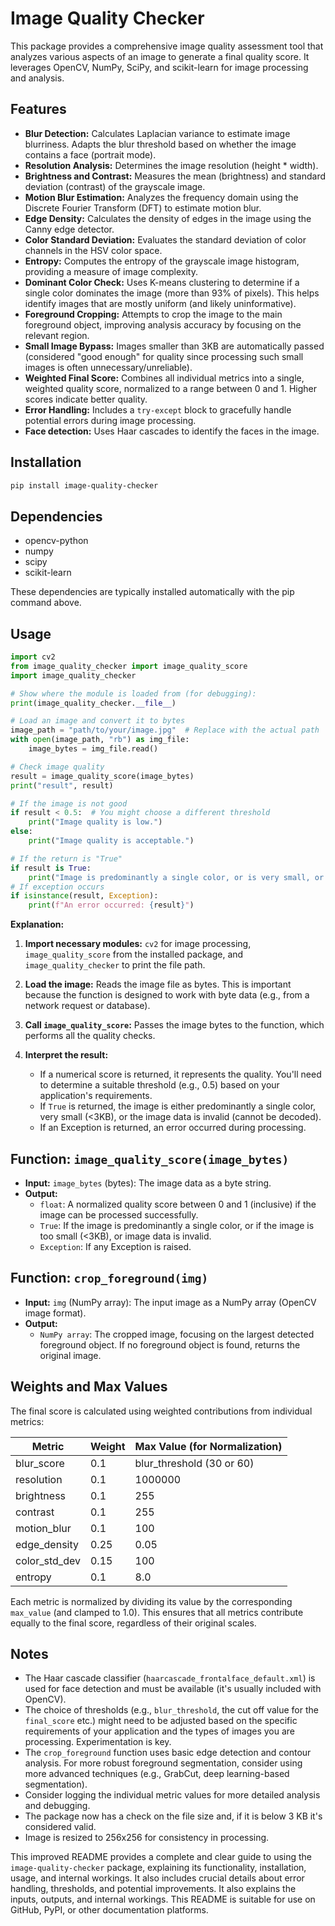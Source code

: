 # Image Quality Checker

This package provides a comprehensive image quality assessment tool that analyzes various aspects of an image to generate a final quality score.  It leverages OpenCV, NumPy, SciPy, and scikit-learn for image processing and analysis.

## Features

*   **Blur Detection:** Calculates Laplacian variance to estimate image blurriness.  Adapts the blur threshold based on whether the image contains a face (portrait mode).
*   **Resolution Analysis:** Determines the image resolution (height * width).
*   **Brightness and Contrast:** Measures the mean (brightness) and standard deviation (contrast) of the grayscale image.
*   **Motion Blur Estimation:** Analyzes the frequency domain using the Discrete Fourier Transform (DFT) to estimate motion blur.
*   **Edge Density:**  Calculates the density of edges in the image using the Canny edge detector.
*   **Color Standard Deviation:**  Evaluates the standard deviation of color channels in the HSV color space.
*   **Entropy:** Computes the entropy of the grayscale image histogram, providing a measure of image complexity.
*   **Dominant Color Check:**  Uses K-means clustering to determine if a single color dominates the image (more than 93% of pixels).  This helps identify images that are mostly uniform (and likely uninformative).
*   **Foreground Cropping:** Attempts to crop the image to the main foreground object, improving analysis accuracy by focusing on the relevant region.
*   **Small Image Bypass:**  Images smaller than 3KB are automatically passed (considered "good enough" for quality since processing such small images is often unnecessary/unreliable).
*   **Weighted Final Score:** Combines all individual metrics into a single, weighted quality score, normalized to a range between 0 and 1.  Higher scores indicate better quality.
*   **Error Handling:** Includes a `try-except` block to gracefully handle potential errors during image processing.
*   **Face detection:** Uses Haar cascades to identify the faces in the image.

## Installation

```bash
pip install image-quality-checker
```

## Dependencies

*   opencv-python
*   numpy
*   scipy
*   scikit-learn

These dependencies are typically installed automatically with the pip command above.

## Usage

```python
import cv2
from image_quality_checker import image_quality_score
import image_quality_checker

# Show where the module is loaded from (for debugging):
print(image_quality_checker.__file__)

# Load an image and convert it to bytes
image_path = "path/to/your/image.jpg"  # Replace with the actual path
with open(image_path, "rb") as img_file:
    image_bytes = img_file.read()

# Check image quality
result = image_quality_score(image_bytes)
print("result", result)

# If the image is not good
if result < 0.5:  # You might choose a different threshold
    print("Image quality is low.")
else:
    print("Image quality is acceptable.")

# If the return is "True"
if result is True:
    print("Image is predominantly a single color, or is very small, or is corrupt.")
# If exception occurs
if isinstance(result, Exception):
    print(f"An error occurred: {result}")

```

**Explanation:**

1.  **Import necessary modules:** `cv2` for image processing, `image_quality_score` from the installed package, and `image_quality_checker` to print the file path.

2.  **Load the image:** Reads the image file as bytes.  This is important because the function is designed to work with byte data (e.g., from a network request or database).

3.  **Call `image_quality_score`:** Passes the image bytes to the function, which performs all the quality checks.

4.  **Interpret the result:**
    *   If a numerical score is returned, it represents the quality.  You'll need to determine a suitable threshold (e.g., 0.5) based on your application's requirements.
    *   If `True` is returned, the image is either predominantly a single color, very small (<3KB), or the image data is invalid (cannot be decoded).
    *   If an Exception is returned, an error occurred during processing.

## Function: `image_quality_score(image_bytes)`

*   **Input:** `image_bytes` (bytes): The image data as a byte string.
*   **Output:**
    *   `float`: A normalized quality score between 0 and 1 (inclusive) if the image can be processed successfully.
    *   `True`: If the image is predominantly a single color, or if the image is too small (<3KB), or image data is invalid.
    *  `Exception`: If any Exception is raised.

## Function: `crop_foreground(img)`

*  **Input:**  `img` (NumPy array): The input image as a NumPy array (OpenCV image format).
*   **Output:**
    *    `NumPy array`: The cropped image, focusing on the largest detected foreground object. If no foreground object is found, returns the original image.

## Weights and Max Values

The final score is calculated using weighted contributions from individual metrics:

| Metric           | Weight | Max Value (for Normalization) |
| ---------------- | ------ | ----------------------------- |
| blur\_score     | 0.1    | blur\_threshold (30 or 60)   |
| resolution       | 0.1    | 1000000                      |
| brightness       | 0.1    | 255                          |
| contrast         | 0.1    | 255                          |
| motion\_blur    | 0.1    | 100                          |
| edge\_density   | 0.25   | 0.05                         |
| color\_std\_dev | 0.15   | 100                          |
| entropy          | 0.1    | 8.0                          |

Each metric is normalized by dividing its value by the corresponding `max_value` (and clamped to 1.0).  This ensures that all metrics contribute equally to the final score, regardless of their original scales.

## Notes

*   The Haar cascade classifier (`haarcascade_frontalface_default.xml`) is used for face detection and must be available (it's usually included with OpenCV).
*   The choice of thresholds (e.g., `blur_threshold`, the cut off value for the `final_score` etc.) might need to be adjusted based on the specific requirements of your application and the types of images you are processing.  Experimentation is key.
*   The `crop_foreground` function uses basic edge detection and contour analysis.  For more robust foreground segmentation, consider using more advanced techniques (e.g., GrabCut, deep learning-based segmentation).
*   Consider logging the individual metric values for more detailed analysis and debugging.
* The package now has a check on the file size and, if it is below 3 KB it's considered valid.
* Image is resized to 256x256 for consistency in processing.

This improved README provides a complete and clear guide to using the `image-quality-checker` package, explaining its functionality, installation, usage, and internal workings.  It also includes crucial details about error handling, thresholds, and potential improvements. It also explains the inputs, outputs, and internal workings. This README is suitable for use on GitHub, PyPI, or other documentation platforms.